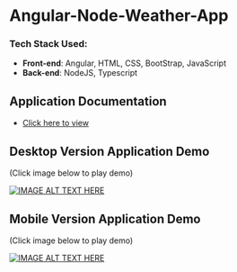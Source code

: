 # Angular-Node-Weather-App

### Tech Stack Used:
* __Front-end__: Angular, HTML, CSS, BootStrap, JavaScript
* __Back-end__: NodeJS, Typescript

## Application Documentation
* [Click here to view](https://github.com/leshwar/Angular-Node-Weather-App/blob/master/Angular-Node-Weather-App-Demo-Description.pdf)

## Desktop Version Application Demo
(Click image below to play demo)

[![IMAGE ALT TEXT HERE](http://img.youtube.com/vi/FVUoo_WO_Ho/maxresdefault.jpg)](http://www.youtube.com/watch?v=FVUoo_WO_Ho)

## Mobile Version Application Demo
(Click image below to play demo)

[![IMAGE ALT TEXT HERE](http://img.youtube.com/vi/1LnX7_5y-ds/maxresdefault.jpg)](http://www.youtube.com/watch?v=1LnX7_5y-ds&t=2s)
